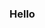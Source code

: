 ### Hello

<!--
**MTatel/MTatel** is a ✨ _special_ ✨ repository because its `README.md` (this file) appears on your GitHub profile.

Here are some ideas to get you started:

